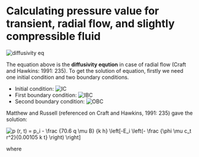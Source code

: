 # Calculating pressure value for transient, radial flow, and slightly compressible fluid

![diffusivity eq](https://render.githubusercontent.com/render/math?math=%5Cfrac%20%7B%5Cdelta%5E2%20p%7D%20%7B%5Cdelta%20y%5Er%7D%20%2B%20%5Cfrac%201%20r%20%5Cfrac%20%7B%5Cdelta%20p%7D%20%7B%5Cdelta%20r%7D%20%3D%20%5Cfrac%20%7B%20%5Cphi%20%5Cmu%20c_t%20%7D%20%7B0.0002637%20k%7D%20%5Cfrac%20%7B%5Cdelta%20p%7D%20%7B%5Cdelta%20r%7D)

The equation above is the **diffusivity eqution** in case of radial flow (Craft and Hawkins: 1991: 235). To get the solution of equation, firstly we need one initial condition and two boundary conditions.

- Initial condition: ![IC](https://render.githubusercontent.com/render/math?math=t%20%3D%200%2C%20p%20%3D%20pi)
- First boundary condition: ![IBC](https://render.githubusercontent.com/render/math?math=r%20%3D%20rw%2C%20q%20%3D%20-0.001127%20%5Cfrac%20%7Bk%20h%7D%20%7BB%20%5Cmu%7D%20(2%5Cpi%20r)%20%5Cleft(%5Cfrac%20%7B%5Cdelta%20p%7D%20%7B%5Cdelta%20r%7D%5Cright)_%7Br%20%3D%20rw%7D)
- Second boundary condition: ![OBC](https://render.githubusercontent.com/render/math?math=r%20%3D%20%5Cinfty%2C%20p%20%3D%20p_i)

Matthew and Russell (referenced on Craft and Hawkins, 1991: 235) gave the solution:
<br />

![p (r, t) = p_i - \frac {70.6 q \mu B} {k h} \left\[-E_i \left(- \frac {\phi \mu c_t r^2}{0.00105 k t} \right) \right\]](https://render.githubusercontent.com/render/math?math=p%20(r%2C%20t)%20%3D%20p_i%20-%20%5Cfrac%20%7B70.6%20q%20%5Cmu%20B%7D%20%7Bk%20h%7D%20%5Cleft%5B-E_i%20%5Cleft(-%20%5Cfrac%20%7B%5Cphi%20%5Cmu%20c_t%20r%5E2%7D%7B0.00105%20k%20t%7D%20%5Cright)%20%5Cright%5D)

where 